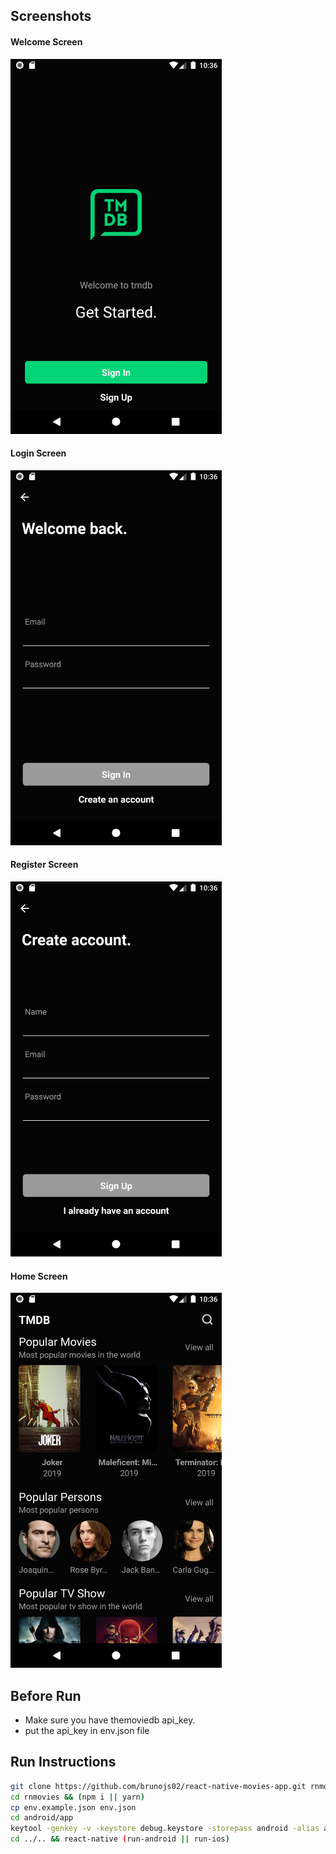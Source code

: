 ## Screenshots

#### Welcome Screen
<img src="screenshots/welcome_screen.webp" height="600" />

#### Login Screen
<img src="screenshots/login_screen.webp" height="600" />

#### Register Screen
<img src="screenshots/register_screen.webp" height="600" />

#### Home Screen
<img src="screenshots/home_screen.webp" height="600" />

## Before Run
- Make sure you have themoviedb api_key.
- put the api_key in env.json file

## Run Instructions
```bash
git clone https://github.com/brunojs02/react-native-movies-app.git rnmovies
cd rnmovies && (npm i || yarn)
cp env.example.json env.json
cd android/app
keytool -genkey -v -keystore debug.keystore -storepass android -alias androiddebugkey -keypass android -keyalg RSA -keysize 2048 -validity 10000
cd ../.. && react-native (run-android || run-ios)
```
